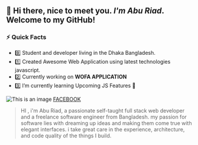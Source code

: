 
## 👋  Hi there, nice to meet you. *I'm Abu Riad*. Welcome to my GitHub!
### ⚡ Quick Facts
- :zero: Student and developer living in the Dhaka Bangladesh.
- :one: Created Awesome Web Application using latest technologies javascript.
- :two: Currently working on **WOFA APPLICATION**
- :three: I’m currently learning Upcoming JS Features :blue_heart:

![This is an image](https://github.com/Farjana-Fariha/images/blob/main/facebok.png)
[FACEBOOK](https://pages.github.com/)

> HI , i'm Abu Riad, a passionate self-taught full stack web developer and a freelance software engineer from Bangladesh. my passion for software lies with dreaming up ideas and making them come true with elegant interfaces. i take great care in the experience, architecture, and code quality of the things I build.




<!---
aburiad/aburiad is a ✨ special ✨ repository because its `README.md` (this file) appears on your GitHub profile.
You can click the Preview link to take a look at your changes.
--->
